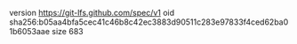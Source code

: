 version https://git-lfs.github.com/spec/v1
oid sha256:b05aa4bfa5cec41c46b8c42ec3883d90511c283e97833f4ced62ba01b6053aae
size 683
